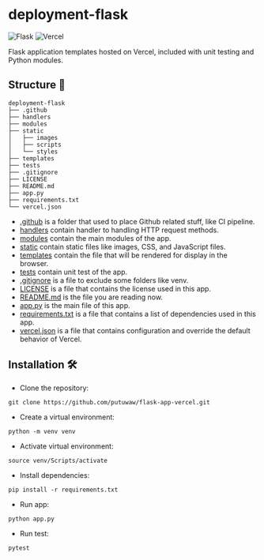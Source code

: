 # deployment-flask

![Flask](https://img.shields.io/badge/Flask-000000?style=for-the-badge&logo=flask&logoColor=white)
![Vercel](https://img.shields.io/badge/vercel-%23000000.svg?style=for-the-badge&logo=vercel&logoColor=white)

Flask application templates hosted on Vercel, included with unit testing and Python modules.

## Structure 📂
```
deployment-flask
├── .github
├── handlers
├── modules
├── static
│   ├── images
│   ├── scripts
│   └── styles
├── templates
├── tests
├── .gitignore
├── LICENSE
├── README.md
├── app.py
├── requirements.txt
└── vercel.json
```
- [.github](.github/) is a folder that used to place Github related stuff, like CI pipeline.
- [handlers](handlers/) contain handler to handling HTTP request methods.
- [modules](modules/) contain the main modules of the app.
- [static](static/) contain static files like images, CSS, and JavaScript files.
- [templates](templates/) contain the file that will be rendered for display in the browser.
- [tests](tests/) contain unit test of the app.
- [.gitignore](.gitignore) is a file to exclude some folders like venv.
- [LICENSE](LICENSE) is a file that contains the license used in this app.
- [README.md](README.md) is the file you are reading now.
- [app.py](app.py) is the main file of this app.
- [requirements.txt](requirements.txt) is a file that contains a list of dependencies used in this app.
- [vercel.json](vercel.json) is a file that contains configuration and override the default behavior of Vercel.

## Installation 🛠️
- Clone the repository:
```
git clone https://github.com/putuwaw/flask-app-vercel.git
```
- Create a virtual environment:
```
python -m venv venv
```
- Activate virtual environment:
```
source venv/Scripts/activate
```
- Install dependencies:
```
pip install -r requirements.txt
```
- Run app:
```
python app.py
```
- Run test:
```
pytest
```
